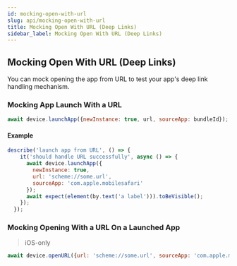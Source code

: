 ```yaml
---
id: mocking-open-with-url
slug: api/mocking-open-with-url
title: Mocking Open With URL (Deep Links)
sidebar_label: Mocking Open With URL (Deep Links)
---
```


## Mocking Open With URL (Deep Links)

You can mock opening the app from URL to test your app's deep link handling mechanism.

### Mocking App Launch With a URL

```js
await device.launchApp({newInstance: true, url, sourceApp: bundleId}); // sourceApp is an optional iOS-only argument
```

#### Example

```js
describe('launch app from URL', () => {
    it('should handle URL successfully', async () => {
      await device.launchApp({
        newInstance: true,
        url: 'scheme://some.url',
        sourceApp: 'com.apple.mobilesafari'
      });
      await expect(element(by.text('a label'))).toBeVisible();
    });
  });
```

### Mocking Opening With a URL On a Launched App

> iOS-only

```js
await device.openURL({url: 'scheme://some.url', sourceApp: 'com.apple.mobilesafari'});
```
